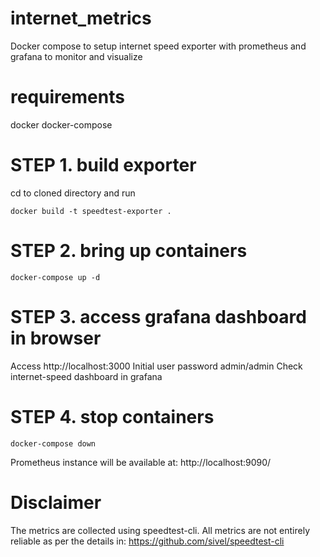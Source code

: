 # internet_metrics
Docker compose to setup internet speed exporter with prometheus and grafana to monitor and visualize

# requirements
docker
docker-compose

# STEP 1. build exporter
cd to cloned directory and run
```
docker build -t speedtest-exporter .
```
# STEP 2. bring up containers
```
docker-compose up -d
```
# STEP 3. access grafana dashboard in browser
Access http://localhost:3000
Initial user password admin/admin
Check internet-speed dashboard in grafana

# STEP 4. stop containers
```
docker-compose down
```
Prometheus instance will be available at:
http://localhost:9090/

# Disclaimer
The metrics are collected using speedtest-cli. All metrics are not entirely reliable as per the details in:
https://github.com/sivel/speedtest-cli

